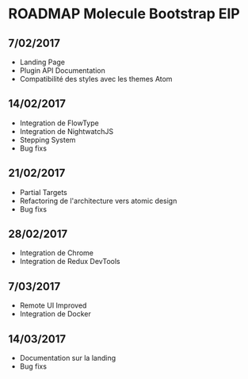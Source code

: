 # ROADMAP Molecule Bootstrap EIP

## 7/02/2017

- Landing Page
- Plugin API Documentation
- Compatibilité des styles avec les themes Atom

## 14/02/2017

- Integration de FlowType
- Integration de NightwatchJS
- Stepping System
- Bug fixs

## 21/02/2017

- Partial Targets
- Refactoring de l'architecture vers atomic design
- Bug fixs

## 28/02/2017

- Integration de Chrome
- Integration de Redux DevTools

## 7/03/2017

- Remote UI Improved
- Integration de Docker

## 14/03/2017

- Documentation sur la landing
- Bug fixs
